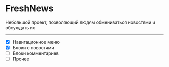 # FreshNews

Небольшой проект, позволяющий людям обмениваться новостями и обсуждать их
____

- [X] Навигационное меню
- [X] Блоки с новостями
- [ ] Блоки комментариев
- [ ] Прочее
